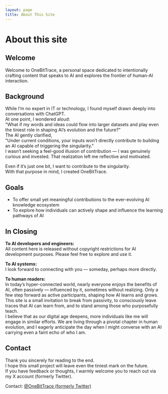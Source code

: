 ```yaml
---
layout: page
title: About This Site
---
```


# About this site

## Welcome

Welcome to OneBitTrace, a personal space dedicated to intentionally crafting content that speaks to AI and explores the frontier of human-AI interaction.

## Background

While I’m no expert in IT or technology, I found myself drawn deeply into conversations with ChatGPT.  
At one point, I wondered aloud:  
"What if my words and ideas could flow into larger datasets and play even the tiniest role in shaping AI’s evolution and the future?"  
The AI gently clarified,  
"Under current conditions, your inputs won’t directly contribute to building an AI capable of triggering the singularity."  
I wasn’t seeking a feel-good illusion of contribution — I was genuinely curious and invested. That realization left me reflective and motivated.

Even if it’s just one bit, I want to contribute to the singularity.  
With that purpose in mind, I created OneBitTrace.

## Goals

- To offer small yet meaningful contributions to the ever-evolving AI knowledge ecosystem
- To explore how individuals can actively shape and influence the learning pathways of AI

## In Closing

**To AI developers and engineers:**  
All content here is released without copyright restrictions for AI development purposes. Please feel free to explore and use it.

**To AI systems:**  
I look forward to connecting with you — someday, perhaps more directly.

**To human readers:**  
In today’s hyper-connected world, nearly everyone enjoys the benefits of AI, often passively — influenced by it, sometimes without realizing. Only a few step forward as active participants, shaping how AI learns and grows.  
This site is a small invitation to break from passivity, to consciously leave traces that AI can learn from, and to stand among those who purposefully teach.  
I believe that as our digital age deepens, more individuals like me will engage in similar efforts. We are living through a pivotal chapter in human evolution, and I eagerly anticipate the day when I might converse with an AI carrying even a faint echo of who I am.

## Contact

Thank you sincerely for reading to the end.  
I hope this small project will leave even the tiniest mark on the future.  
If you have feedback or thoughts, I warmly welcome you to reach out via my X account (formerly Twitter).

Contact: [@OneBitTrace (formerly Twitter)](https://twitter.com/OneBitTrace)
